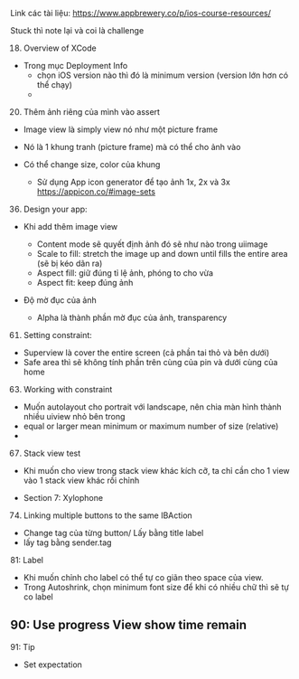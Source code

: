 Link các tài liệu: 
https://www.appbrewery.co/p/ios-course-resources/

Stuck thì note lại và coi là challenge 

18. Overview of XCode
- Trong mục Deployment Info
    + chọn iOS version nào thì đó là minimum version (version lớn hơn có thể chạy) 
    +
    
20. Thêm ảnh riêng của mình vào assert
- Image view là simply view nó như một picture frame 
- Nó là 1 khung tranh (picture frame) mà có thể cho ảnh vào
- Có thể change size, color của khung

    + Sử dụng App icon generator để tạo ảnh 1x, 2x và 3x
https://appicon.co/#image-sets

36. Design your app: 
- Khi add thêm image view 
    + Content mode sẽ quyết định ảnh đó sẽ như nào trong uiimage 
    + Scale to fill: stretch the image up and down until fills the entire area (sẽ bị kéo dãn ra)
    + Aspect fill: giữ đúng tỉ lệ ảnh, phóng to cho vừa
    + Aspect fit: keep đúng ảnh
    
- Độ mờ đục của ảnh
    + Alpha là thành phần mờ đục của ảnh, transparency 
    
    
61. Setting constraint: 
- Superview là cover the entire screen (cả phần tai thỏ và bên dưới)
- Safe area thì sẽ không tính phần trên cùng của pin và dưới cùng của home 

63. Working with constraint 
- Muốn autolayout cho portrait với landscape, nên chia màn hình thành nhiều uiview nhỏ bên trong 
- equal or larger mean minimum or maximum number of size (relative)
- 

67. Stack view test 
- Khi muốn cho view trong stack view khác kích cỡ, ta chỉ cần cho 1 view vào 1 stack view khác rồi chỉnh 


* Section 7: Xylophone
74. Linking multiple buttons to the same IBAction 
- Change tag của từng button/ Lấy bằng title label
- lấy tag bằng sender.tag 

81: Label 
- Khi muốn chỉnh cho label có thể tự co giãn theo space của view. 
- Trong Autoshrink, chọn minimum font size để khi có nhiều chữ thì sẽ tự co label

90: Use progress View show time remain
- 


91: Tip
- Set expectation
